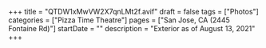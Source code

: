 +++
title = "QTDW1xMwVW2X7qnLMt2f.avif"
draft = false
tags = ["Photos"]
categories = ["Pizza Time Theatre"]
pages = ["San Jose, CA (2445 Fontaine Rd)"]
startDate = ""
description = "Exterior as of August 13, 2021"
+++
